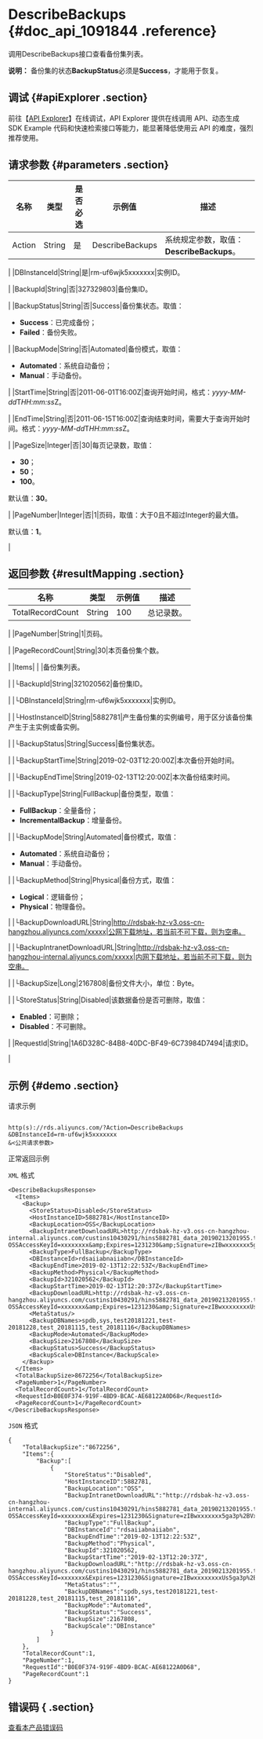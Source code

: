 # DescribeBackups {#doc_api_1091844 .reference}

调用DescribeBackups接口查看备份集列表。

**说明：** 备份集的状态**BackupStatus**必须是**Success**，才能用于恢复。

## 调试 {#apiExplorer .section}

前往【[API Explorer](https://api.aliyun.com/#product=Rds&api=DescribeBackups)】在线调试，API Explorer 提供在线调用 API、动态生成 SDK Example 代码和快速检索接口等能力，能显著降低使用云 API 的难度，强烈推荐使用。

## 请求参数 {#parameters .section}

|名称|类型|是否必选|示例值|描述|
|--|--|----|---|--|
|Action|String|是|DescribeBackups|系统规定参数，取值：**DescribeBackups**。

 |
|DBInstanceId|String|是|rm-uf6wjk5xxxxxxx|实例ID。

 |
|BackupId|String|否|327329803|备份集ID。

 |
|BackupStatus|String|否|Success|备份集状态。取值：

 -   **Success**：已完成备份；
-   **Failed**：备份失败。

 |
|BackupMode|String|否|Automated|备份模式，取值：

 -   **Automated**：系统自动备份；
-   **Manual**：手动备份。

 |
|StartTime|String|否|2011-06-01T16:00Z|查询开始时间，格式：*yyyy-MM-dd*T*HH:mm:ss*Z。

 |
|EndTime|String|否|2011-06-15T16:00Z|查询结束时间，需要大于查询开始时间。格式：*yyyy-MM-dd*T*HH:mm:ss*Z。

 |
|PageSize|Integer|否|30|每页记录数，取值：

 -   **30**；
-   **50**；
-   **100**。

 默认值：**30**。

 |
|PageNumber|Integer|否|1|页码，取值：大于0且不超过Integer的最大值。

 默认值：**1**。

 |

## 返回参数 {#resultMapping .section}

|名称|类型|示例值|描述|
|--|--|---|--|
|TotalRecordCount|String|100|总记录数。

 |
|PageNumber|String|1|页码。

 |
|PageRecordCount|String|30|本页备份集个数。

 |
|Items| | |备份集列表。

 |
|└BackupId|String|321020562|备份集ID。

 |
|└DBInstanceId|String|rm-uf6wjk5xxxxxxx|实例ID。

 |
|└HostInstanceID|String|5882781|产生备份集的实例编号，用于区分该备份集产生于主实例或备实例。

 |
|└BackupStatus|String|Success|备份集状态。

 |
|└BackupStartTime|String|2019-02-03T12:20:00Z|本次备份开始时间。

 |
|└BackupEndTime|String|2019-02-13T12:20:00Z|本次备份结束时间。

 |
|└BackupType|String|FullBackup|备份类型，取值：

 -   **FullBackup**：全量备份；
-   **IncrementalBackup**：增量备份。

 |
|└BackupMode|String|Automated|备份模式，取值：

 -   **Automated**：系统自动备份；
-   **Manual**：手动备份。

 |
|└BackupMethod|String|Physical|备份方式，取值：

 -   **Logical**：逻辑备份；
-   **Physical**：物理备份。

 |
|└BackupDownloadURL|String|http://rdsbak-hz-v3.oss-cn-hangzhou.aliyuncs.com/xxxxx|公网下载地址，若当前不可下载，则为空串。

 |
|└BackupIntranetDownloadURL|String|http://rdsbak-hz-v3.oss-cn-hangzhou-internal.aliyuncs.com/xxxxx|内网下载地址，若当前不可下载，则为空串。

 |
|└BackupSize|Long|2167808|备份文件大小，单位：Byte。

 |
|└StoreStatus|String|Disabled|该数据备份是否可删除，取值：

 -   **Enabled**：可删除；
-   **Disabled**：不可删除。

 |
|RequestId|String|1A6D328C-84B8-40DC-BF49-6C73984D7494|请求ID。

 |

## 示例 {#demo .section}

请求示例

``` {#request_demo}

http(s)://rds.aliyuncs.com/?Action=DescribeBackups
&DBInstanceId=rm-uf6wjk5xxxxxxx
&<公共请求参数>

```

正常返回示例

`XML` 格式

``` {#xml_return_success_demo}
<DescribeBackupsResponse>
  <Items>
    <Backup>
      <StoreStatus>Disabled</StoreStatus>
      <HostInstanceID>5882781</HostInstanceID>
      <BackupLocation>OSS</BackupLocation>
      <BackupIntranetDownloadURL>http://rdsbak-hz-v3.oss-cn-hangzhou-internal.aliyuncs.com/custins10430291/hins5882781_data_20190213201955.tar.gz?OSSAccessKeyId=xxxxxxxx&amp;Expires=1231230&amp;Signature=zIBwxxxxxxx5ga3p%2BVxxxxxxxx%3D</BackupIntranetDownloadURL>
      <BackupType>FullBackup</BackupType>
      <DBInstanceId>rdsaiiabnaiiabn</DBInstanceId>
      <BackupEndTime>2019-02-13T12:22:53Z</BackupEndTime>
      <BackupMethod>Physical</BackupMethod>
      <BackupId>321020562</BackupId>
      <BackupStartTime>2019-02-13T12:20:37Z</BackupStartTime>
      <BackupDownloadURL>http://rdsbak-hz-v3.oss-cn-hangzhou.aliyuncs.com/custins10430291/hins5882781_data_20190213201955.tar.gz?OSSAccessKeyId=xxxxxxx&amp;Expires=1231230&amp;Signature=zIBwxxxxxxxxUs5ga3p%2BVxxxxxxxk%3D</BackupDownloadURL>
      <MetaStatus/>
      <BackupDBNames>spdb,sys,test20181221,test-20181228,test_20181115,test_20181116</BackupDBNames>
      <BackupMode>Automated</BackupMode>
      <BackupSize>2167808</BackupSize>
      <BackupStatus>Success</BackupStatus>
      <BackupScale>DBInstance</BackupScale>
    </Backup>
  </Items>
  <TotalBackupSize>8672256</TotalBackupSize>
  <PageNumber>1</PageNumber>
  <TotalRecordCount>1</TotalRecordCount>
  <RequestId>B0E0F374-919F-4BD9-BCAC-AE68122A0D68</RequestId>
  <PageRecordCount>1</PageRecordCount>
</DescribeBackupsResponse>

```

`JSON` 格式

``` {#json_return_success_demo}
{
	"TotalBackupSize":"8672256",
	"Items":{
		"Backup":[
			{
				"StoreStatus":"Disabled",
				"HostInstanceID":5882781,
				"BackupLocation":"OSS",
				"BackupIntranetDownloadURL":"http://rdsbak-hz-v3.oss-cn-hangzhou-internal.aliyuncs.com/custins10430291/hins5882781_data_20190213201955.tar.gz?OSSAccessKeyId=xxxxxxxx&Expires=1231230&Signature=zIBwxxxxxxx5ga3p%2BVxxxxxxxx%3D",
				"BackupType":"FullBackup",
				"DBInstanceId":"rdsaiiabnaiiabn",
				"BackupEndTime":"2019-02-13T12:22:53Z",
				"BackupMethod":"Physical",
				"BackupId":321020562,
				"BackupStartTime":"2019-02-13T12:20:37Z",
				"BackupDownloadURL":"http://rdsbak-hz-v3.oss-cn-hangzhou.aliyuncs.com/custins10430291/hins5882781_data_20190213201955.tar.gz?OSSAccessKeyId=xxxxxxx&Expires=1231230&Signature=zIBwxxxxxxxxUs5ga3p%2BVxxxxxxxk%3D",
				"MetaStatus":"",
				"BackupDBNames":"spdb,sys,test20181221,test-20181228,test_20181115,test_20181116",
				"BackupMode":"Automated",
				"BackupStatus":"Success",
				"BackupSize":2167808,
				"BackupScale":"DBInstance"
			}
		]
	},
	"TotalRecordCount":1,
	"PageNumber":1,
	"RequestId":"B0E0F374-919F-4BD9-BCAC-AE68122A0D68",
	"PageRecordCount":1
}
```

## 错误码 { .section}

[查看本产品错误码](https://error-center.aliyun.com/status/product/Rds)

